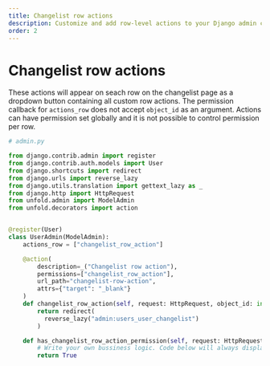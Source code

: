 ```yaml
---
title: Changelist row actions
description: Customize and add row-level actions to your Django admin changelist view with Unfold's powerful action system.
order: 2
---
```


# Changelist row actions

These actions will appear on seach row on the changelist page as a dropdown button containing all custom row actions. The permission callback for `actions_row` does not accept `object_id` as an argument. Actions can have permission set globally and it is not possible to control permission per row.

```python
# admin.py

from django.contrib.admin import register
from django.contrib.auth.models import User
from django.shortcuts import redirect
from django.urls import reverse_lazy
from django.utils.translation import gettext_lazy as _
from django.http import HttpRequest
from unfold.admin import ModelAdmin
from unfold.decorators import action


@register(User)
class UserAdmin(ModelAdmin):
    actions_row = ["changelist_row_action"]

    @action(
        description=_("Changelist row action"),
        permissions=["changelist_row_action"],
        url_path="changelist-row-action",
        attrs={"target": "_blank"}
    )
    def changelist_row_action(self, request: HttpRequest, object_id: int):
        return redirect(
          reverse_lazy("admin:users_user_changelist")
        )

    def has_changelist_row_action_permission(self, request: HttpRequest):
        # Write your own bussiness logic. Code below will always display an action.
        return True
```
